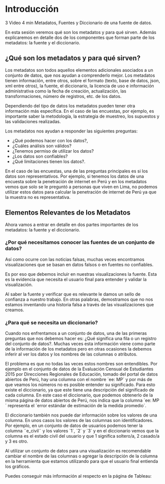 # Introducción

3	Video	4 min	Metadatos, Fuentes y Diccionario de una fuente de datos.

En esta sesión veremos qué son los metadatos y para qué sirven. Además
explicaremos en detalle dos de los componentes que forman parte de los
metadatos: la fuente y el diccionario.

## ¿Qué son los metadatos y para qué sirven?

Los metadatos son todos aquellos elementos adicionales asociados a un conjunto
de datos, que nos ayudan a comprenderlo mejor. Los metadatos tienen información,
entre otros, sobre el formato (texto, base de datos, json, xml entre otros), la
fuente, el diccionario, la licencia de uso e información administrativa como la
fecha de creación, actualización, las transformaciones, número de registros,
etc. de los datos.     

Dependiendo del tipo de datos los metadatos pueden tener otra información más
específica. En el caso de las encuestas, por ejemplo, es importante saber la
metodología, la estrategia de muestreo, los supuestos y las validaciones
realizadas.

Los metadatos nos ayudan a responder las siguientes preguntas:

- ¿Qué podemos hacer con los datos?,
- ¿Cuáles análisis son válidos?
- ¿Tenemos permiso de utilizar los datos?
- ¿Los datos son confiables?
- ¿Qué limitaciones tienen los datos?.

En el caso de las encuestas, una de las preguntas principales es si los datos
son representativos. Por ejemplo, si tenemos los datos de una encuesta sobre la
penetración de internet en Perú y en los metadatos vemos que solo se le preguntó
a personas que viven en Lima, no podemos utilizar estos datos para calcular la
penetración de internet de Perú ya que la muestra no es representativa.

## Elementos Relevantes de los Metadatos

Ahora vamos a entrar en detalle en dos partes importantes de los metadatos: la
fuente y el diccionario.

### ¿Por qué necesitamos conocer las fuentes de un conjunto de datos?

Así como ocurre con las noticias falsas, muchas veces encontramos visualizaciones
que se basan en datos falsos o en fuentes no confiables.

Es por eso que debemos incluir en nuestras visualizaciones la fuente. Esta es la
evidencia que necesita el usuario final para entender y validar la visualización.

Al saber la fuente y verificar que es relevante le damos un sello de confianza a
nuestro trabajo. En otras palabras, demostramos que no nos estamos inventando
una historia falsa a través de las visualizaciones que creamos.

### ¿Para qué se necesita un diccionario?

Cuando nos enfrentamos a un conjunto de datos, una de las primeras preguntas que
nos debemos hacer es: ¿Qué significa una fila o un registro del conjunto de
datos?. Muchas veces esta información viene como parte de la información de los
metadatos pero en otras ocasiones la debemos inferir al ver los datos y los
nombres de las columnas o atributos.

El problema es que no todas las veces estos nombres son entendibles. Por ejemplo
en el conjunto de datos de la Evaluación Censual de Estudiantes 2015 por
Direcciones Regionales de Educación, tomado del portal de datos abiertos de Perú,
hay una columna con el nombre ´ee: MP´ y por más de que veamos los números no es
posible entender su significado. Para esto existe el diccionario, ya que este
tiene una descripción del significado de cada columna. En este caso el
diccionario, que podemos obtenerlo de la misma página de datos abiertos de Perú,
nos indica que la columna ´ee: MP´ representa el ´error estándar de estimación
de la medida promedio´.

El diccionario también nos puede dar información sobre los valores de una
columna. En unos casos los valores de las columnas son identificadores. Por
ejemplo, en un conjunto de datos de usuarios podemos tener la columna ¨e_civil¨
y los valores ´1´, ´2´ y ´3´ y en el diccionario vemos que la columna es el
estado civil del usuario y que 1 significa soltero/a, 2 casado/a y 3 es otro.

Al utilizar un conjunto de datos para una visualización es recomendable cambiar
el nombre de las columnas o agregar la descripción de la columna en la
herramienta que estamos utilizando para que el usuario final entienda los
gráficos.

Puedes conseguir más información al respecto en la página de Tableau:[](https://www.tableau.com/es-es/learn/tutorials/on-demand/editing-metadata-and-saving-data-sources)
